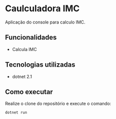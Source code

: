 # Caulculadora IMC

Aplicação do console para calculo IMC.

## Funcionalidades

- Calcula IMC

## Tecnologias utilizadas

- dotnet 2.1

## Como executar

Realize o clone do repositório e execute o comando:

```
dotnet run
```